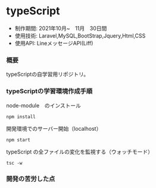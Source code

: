 # typeScript

* 制作期間: 2021年10月~　11月　30日間
* 使用技術: Laravel,MySQL,BootStrap,Jquery,Html,CSS
* 使用API: LineメッセージAPI(Liff)

### 概要
typeScriptの自学習用リポジトリ。

### typeScriptの学習環境作成手順


node-module　のインストール
```
npm install
```

開発環境でのサーバー開始（localhost）
```
npm start
```

typeScript  の全ファイルの変化を監視する（ウォッチモード）
```
tsc -w
```


 
### 開発の苦労した点

